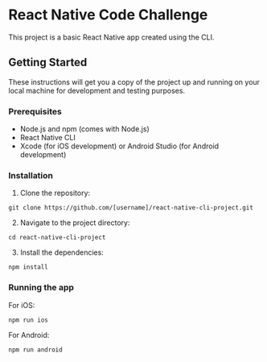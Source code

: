 # React Native Code Challenge
This project is a basic React Native app created using the CLI.

## Getting Started
These instructions will get you a copy of the project up and running on your local machine for development and testing purposes.

### Prerequisites
- Node.js and npm (comes with Node.js)
- React Native CLI
- Xcode (for iOS development) or Android Studio (for Android development)
### Installation
1. Clone the repository:
```
git clone https://github.com/[username]/react-native-cli-project.git
```
2. Navigate to the project directory:
```
cd react-native-cli-project
```
3. Install the dependencies:
```
npm install
```
### Running the app
For iOS:
```
npm run ios
```
For Android:
```
npm run android
```
